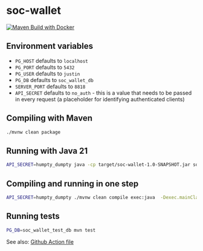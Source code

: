 # soc-wallet
[![Maven Build with Docker](https://github.com/mourjo/soc-wallet/actions/workflows/maven.yml/badge.svg)](https://github.com/mourjo/soc-wallet/actions/workflows/maven.yml)

## Environment variables

- `PG_HOST` defaults to `localhost`
- `PG_PORT` defaults to `5432`
- `PG_USER` defaults to `justin`
- `PG_DB` defaults to `soc_wallet_db`
- `SERVER_PORT` defaults to `8818`
- `API_SECRET` defaults to `no_auth` - this is a value that needs to be passed in every request (a placeholder for identifying authenticated clients)

## Compiling with Maven

```bash 
./mvnw clean package
```

## Running with Java 21

```bash 
API_SECRET=humpty_dumpty java -cp target/soc-wallet-1.0-SNAPSHOT.jar soc.wallet.web.Launcher
```

## Compiling and running in one step

```bash
API_SECRET=humpty_dumpty ./mvnw clean compile exec:java  -Dexec.mainClass="soc.wallet.web.Launcher"
```

## Running tests

```bash
PG_DB=soc_wallet_test_db mvn test
```
See also: [Github Action file](.github/workflows/maven.yml)
